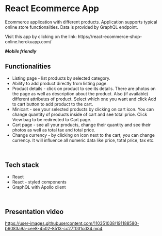 <h1>React Ecommerce App</h1>
<p>Ecommerce application with different products. Application supports typical online store functionalities. Data is provided by GraphQL endpoint.</p>
<p>Visit this app by clicking on the link: https://react-ecommerce-shop-online.herokuapp.com/ </p>
<b><i>Mobile friendly</i></b>
</br>
<h2>Functionalities</h2>
<ul>
  <li>
    Listing page - list products by selected category.
  </li>
  <li>
    Ability to add product directly from listing page.
  </li>
  <li>
    Product details - click on product to see its details. There are photos on the page as well as description about the product. Also (if         available) different attributes of product. Select which one you want and click Add to cart button to add product to the cart.
  </li>
  <li>
    Minicart - see your selected products by clicking on cart icon. You can change quantity of products inside of cart and see total price. Click View bag to be             redirected to Cart page.
  </li>
  <li>
    Cart page - see all your products, change their quantity and see their photos as well as total tax and total price.
  </li>
  <li>
    Change currency - by clicking on icon next to the cart, you can change currency. It will influence all numeric data like price, total price, tax etc.
  </li>
</ul>
</br>
<h2>Tech stack</h2>
<ul>
  <li>React</li>
  <li>React - styled components</li>
  <li>GraphQL with Apollo client</li>
</ul>
</br>
<h2>
  Presentation video
</h2>

https://user-images.githubusercontent.com/110351038/191188580-b6083a9a-cee8-4502-8513-cc27f031cd34.mp4

